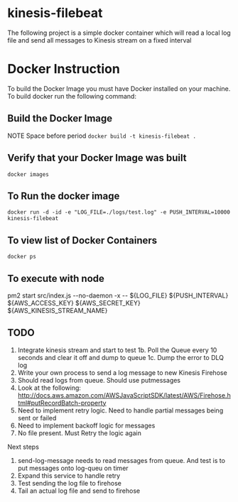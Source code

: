 # kinesis-filebeat

The following project is a simple docker container which will read a local log file
and send all messages to Kinesis stream on a fixed interval


# Docker Instruction
To build the Docker Image you must have Docker installed on your machine.  To 
build docker run the following command:

## Build the Docker Image
NOTE Space before period
`docker build -t kinesis-filebeat .`

## Verify that your Docker Image was built
`docker images`

## To Run the docker image
`docker run -d -id -e "LOG_FILE=./logs/test.log" -e PUSH_INTERVAL=10000 kinesis-filebeat `

## To view list of Docker Containers
`docker ps`


## To execute with node
pm2 start src/index.js --no-daemon -x -- ${LOG_FILE} ${PUSH_INTERVAL} ${AWS_ACCESS_KEY} ${AWS_SECRET_KEY} ${AWS_KINESIS_STREAM_NAME}

## TODO
1. Integrate kinesis stream and start to test
1b. Poll the Queue every 10 seconds and clear it off and dump to queue
1c. Dump the error to DLQ log 
2. Write your own process to send a log message to new Kinesis Firehose
3. Should read logs from queue.  Should use putmessages
4. Look at the following:  
http://docs.aws.amazon.com/AWSJavaScriptSDK/latest/AWS/Firehose.html#putRecordBatch-property
5. Need to implement retry logic.  Need to handle partial messages being sent or failed
6. Need to implement backoff logic for messages
7. No file present.  Must Retry the logic again


Next steps
1. send-log-message needs to read messages from queue.  And test is to put messages onto log-queu on timer
2. Expand this service to handle retry
3. Test sending the log file to firehose
4. Tail an actual log file and send to firehose
